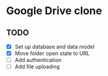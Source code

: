# Google Drive clone

## TODO
- [x] Set up database and data model
- [x] Move folder open state to URL
- [ ] Add authentication
- [ ] Add file uploading